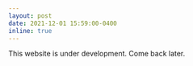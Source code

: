 ```yaml
---
layout: post
date: 2021-12-01 15:59:00-0400
inline: true
---
```


This website is under development. Come back later.
